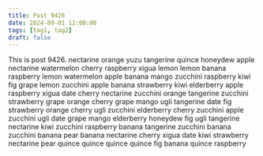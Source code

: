 ```yaml
---
title: Post 9426
date: 2024-09-01 12:00:00
tags: [tag1, tag2]
draft: false
---
```

This is post 9426.
nectarine
orange
yuzu
tangerine
quince
honeydew
apple
nectarine
watermelon
cherry
raspberry
xigua
lemon
lemon
banana
raspberry
lemon
watermelon
apple
banana
mango
zucchini
raspberry
kiwi
fig
grape
lemon
zucchini
apple
banana
strawberry
kiwi
elderberry
apple
raspberry
xigua
date
cherry
nectarine
zucchini
orange
tangerine
zucchini
strawberry
grape
orange
cherry
grape
mango
ugli
tangerine
date
fig
strawberry
orange
cherry
ugli
zucchini
elderberry
cherry
zucchini
apple
zucchini
ugli
date
grape
mango
elderberry
honeydew
fig
ugli
tangerine
nectarine
kiwi
zucchini
raspberry
banana
tangerine
zucchini
banana
zucchini
banana
pear
banana
nectarine
cherry
xigua
date
kiwi
strawberry
nectarine
pear
quince
quince
quince
quince
fig
banana
quince
raspberry
